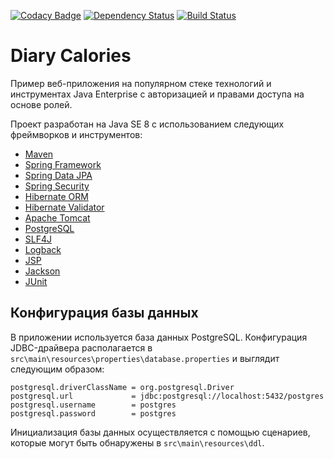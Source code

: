 [![Codacy Badge](https://api.codacy.com/project/badge/Grade/6566ae5228b340efb8aa5e728c1ada13)](https://www.codacy.com/app/tandser/solution?utm_source=github.com&amp;utm_medium=referral&amp;utm_content=tandser/solution&amp;utm_campaign=Badge_Grade)
[![Dependency Status](https://dependencyci.com/github/tandser/solution/badge)](https://dependencyci.com/github/tandser/solution)
[![Build Status](https://travis-ci.org/tandser/solution.svg?branch=master)](https://travis-ci.org/tandser/solution)

# Diary Calories

Пример веб-приложения на популярном стеке технологий и инструментах Java Enterprise с авторизацией и правами доступа на основе ролей.

Проект разработан на Java SE 8 с использованием следующих фреймворков и инструментов:

* [Maven](https://maven.apache.org/)
* [Spring Framework](http://projects.spring.io/spring-framework/)
* [Spring Data JPA](http://projects.spring.io/spring-data-jpa/)
* [Spring Security](http://projects.spring.io/spring-security/)
* [Hibernate ORM](http://hibernate.org/orm/)
* [Hibernate Validator](http://hibernate.org/validator/)
* [Apache Tomcat](http://tomcat.apache.org/)
* [PostgreSQL](https://www.postgresql.org/)
* [SLF4J](https://www.slf4j.org/)
* [Logback](https://logback.qos.ch/)
* [JSP](https://jcp.org/aboutJava/communityprocess/final/jsr245/index.html)
* [Jackson](https://github.com/FasterXML/jackson)
* [JUnit](http://junit.org/junit4/)

## Конфигурация базы данных

В приложении используется база данных PostgreSQL. Конфигурация JDBC-драйвера располагается в `src\main\resources\properties\database.properties` и выглядит следующим образом:

```
postgresql.driverClassName = org.postgresql.Driver
postgresql.url             = jdbc:postgresql://localhost:5432/postgres
postgresql.username        = postgres
postgresql.password        = postgres
```

Инициализация базы данных осуществляется с помощью сценариев, которые могут быть обнаружены в `src\main\resources\ddl`.

